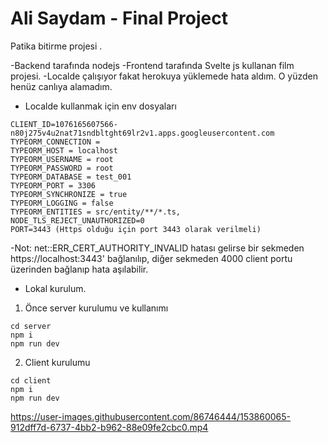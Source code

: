  # Ali Saydam - Final Project


Patika bitirme projesi . 

-Backend tarafında nodejs
-Frontend tarafında Svelte js kullanan film projesi.
-Localde çalışıyor fakat herokuya yüklemede hata aldım. O yüzden henüz canlıya alamadım.

- Localde kullanmak için env dosyaları
```ACCESS_TOKEN_SECRET= 
CLIENT_ID=1076165607566-n80j275v4u2nat71sndbltght69lr2v1.apps.googleusercontent.com 
TYPEORM_CONNECTION =  
TYPEORM_HOST = localhost
TYPEORM_USERNAME = root
TYPEORM_PASSWORD = root
TYPEORM_DATABASE = test_001
TYPEORM_PORT = 3306
TYPEORM_SYNCHRONIZE = true
TYPEORM_LOGGING = false
TYPEORM_ENTITIES = src/entity/**/*.ts,  
NODE_TLS_REJECT_UNAUTHORIZED=0
PORT=3443 (Https olduğu için port 3443 olarak verilmeli)
```

-Not: net::ERR_CERT_AUTHORITY_INVALID hatası gelirse bir sekmeden https://localhost:3443' bağlanılıp, diğer sekmeden 4000 client portu üzerinden bağlanıp hata aşılabilir. 

- Lokal kurulum.
1. Önce server kurulumu ve kullanımı
```
cd server
npm i
npm run dev
```
2. Client kurulumu
```
cd client
npm i
npm run dev
``` 


https://user-images.githubusercontent.com/86746444/153860065-912dff7d-6737-4bb2-b962-88e09fe2cbc0.mp4

